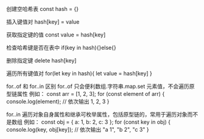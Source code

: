 创建空哈希表
const hash = {}

插入键值对
hash[key] = value

获取指定键的值
const value = hash[key]

检查哈希键是否在表中
if(key in hash){}else{}

删除指定键
delete hash[key]

遍历所有键值对
for(let key in hash){
let value = hash[key]
}

for..of 和 for..in 区别
for..of 只会便利数组.字符串.map.set 元素值，不会遍历原型链属性
例如：
const arr = [1, 2, 3];
for (const element of arr) {
console.log(element); // 依次输出 1, 2, 3
}

for..in 遍历对象自身属性和继承可枚举属性，包括原型链的，常用于遍历对象而不是数组
例如：
const obj = { a: 1, b: 2, c: 3 };
for (const key in obj) {
console.log(key, obj[key]); // 依次输出 "a 1", "b 2", "c 3"
}
